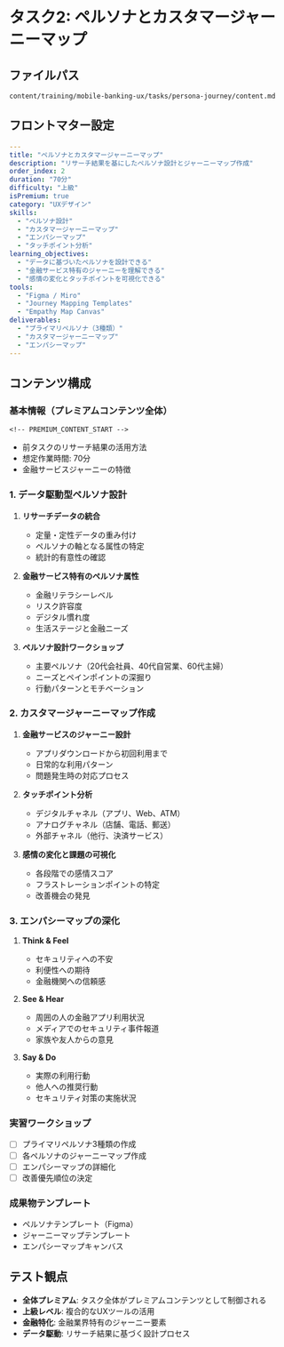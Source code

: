 # タスク2: ペルソナとカスタマージャーニーマップ

## ファイルパス
`content/training/mobile-banking-ux/tasks/persona-journey/content.md`

## フロントマター設定

```yaml
---
title: "ペルソナとカスタマージャーニーマップ"
description: "リサーチ結果を基にしたペルソナ設計とジャーニーマップ作成"
order_index: 2
duration: "70分"
difficulty: "上級"
isPremium: true
category: "UXデザイン"
skills:
  - "ペルソナ設計"
  - "カスタマージャーニーマップ"
  - "エンパシーマップ"
  - "タッチポイント分析"
learning_objectives:
  - "データに基づいたペルソナを設計できる"
  - "金融サービス特有のジャーニーを理解できる"
  - "感情の変化とタッチポイントを可視化できる"
tools:
  - "Figma / Miro"
  - "Journey Mapping Templates"
  - "Empathy Map Canvas"
deliverables:
  - "プライマリペルソナ（3種類）"
  - "カスタマージャーニーマップ"
  - "エンパシーマップ"
---
```

## コンテンツ構成

### 基本情報（プレミアムコンテンツ全体）
```
<!-- PREMIUM_CONTENT_START -->
```

- 前タスクのリサーチ結果の活用方法
- 想定作業時間: 70分
- 金融サービスジャーニーの特徴

### 1. データ駆動型ペルソナ設計
1. **リサーチデータの統合**
   - 定量・定性データの重み付け
   - ペルソナの軸となる属性の特定
   - 統計的有意性の確認

2. **金融サービス特有のペルソナ属性**
   - 金融リテラシーレベル
   - リスク許容度
   - デジタル慣れ度
   - 生活ステージと金融ニーズ

3. **ペルソナ設計ワークショップ**
   - 主要ペルソナ（20代会社員、40代自営業、60代主婦）
   - ニーズとペインポイントの深掘り
   - 行動パターンとモチベーション

### 2. カスタマージャーニーマップ作成
1. **金融サービスのジャーニー設計**
   - アプリダウンロードから初回利用まで
   - 日常的な利用パターン
   - 問題発生時の対応プロセス

2. **タッチポイント分析**
   - デジタルチャネル（アプリ、Web、ATM）
   - アナログチャネル（店舗、電話、郵送）
   - 外部チャネル（他行、決済サービス）

3. **感情の変化と課題の可視化**
   - 各段階での感情スコア
   - フラストレーションポイントの特定
   - 改善機会の発見

### 3. エンパシーマップの深化
1. **Think & Feel**
   - セキュリティへの不安
   - 利便性への期待
   - 金融機関への信頼感

2. **See & Hear**
   - 周囲の人の金融アプリ利用状況
   - メディアでのセキュリティ事件報道
   - 家族や友人からの意見

3. **Say & Do**
   - 実際の利用行動
   - 他人への推奨行動
   - セキュリティ対策の実施状況

### 実習ワークショップ
- [ ] プライマリペルソナ3種類の作成
- [ ] 各ペルソナのジャーニーマップ作成
- [ ] エンパシーマップの詳細化
- [ ] 改善優先順位の決定

### 成果物テンプレート
- ペルソナテンプレート（Figma）
- ジャーニーマップテンプレート
- エンパシーマップキャンバス

## テスト観点

- **全体プレミアム**: タスク全体がプレミアムコンテンツとして制御される
- **上級レベル**: 複合的なUXツールの活用
- **金融特化**: 金融業界特有のジャーニー要素
- **データ駆動**: リサーチ結果に基づく設計プロセス